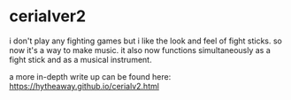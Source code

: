 # cerialver2

i don't play any fighting games but i like the look and feel of fight sticks.
so now it's a way to make music.
it also now functions simultaneously as a fight stick and as a musical instrument.

a more in-depth write up can be found here: https://hytheaway.github.io/cerialv2.html
